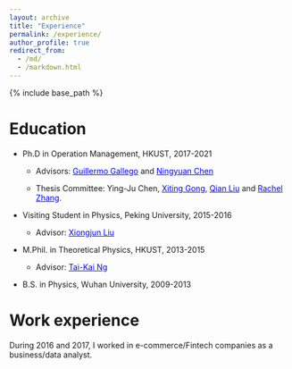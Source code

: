 ```yaml
---
layout: archive
title: "Experience"
permalink: /experience/
author_profile: true
redirect_from:
  - /md/
  - /markdown.html
---
```


{% include base_path %}

Education
======


* Ph.D in Operation Management, HKUST, 2017-2021

  - Advisors: <a href="https://ieda.ust.hk/dfaculty/ggallego/" target="_blank"><span style="color:blue">Guillermo Gallego</span></a> and <a href="http://individual.utoronto.ca/ningyuanchen/" target="_blank"><span style="color:blue">Ningyuan Chen</span></a>

  - Thesis Committee: Ying-Ju Chen, <a href="https://www.bschool.cuhk.edu.hk/staff/gong-xiting/" target="_blank"><span style="color:blue">Xiting Gong</span></a>, 
<a href="https://ieda.ust.hk/eng/faculty-staff.php?catid=5&sid=15&id=13" target="_blank"><span style="color:blue">Qian Liu</span></a> and <a href="https://ieda.ust.hk/dfaculty/rzhang/" target="_blank"><span style="color:blue">Rachel Zhang</span></a>.
  
* Visiting Student in Physics, Peking University, 2015-2016

  - Advisor: <a href="https://icqm.pku.edu.cn/yw/directory/faculty/237465.htm" target="_blank"><span style="color:blue">Xiongjun Liu</span></a>

* M.Phil. in Theoretical Physics, HKUST, 2013-2015

  - Advisor: <a href="https://physics.ust.hk/eng/people_detail.php?pplcat=1&id=7" target="_blank"><span style="color:blue">Tai-Kai Ng</span></a>

* B.S. in Physics, Wuhan University, 2009-2013

Work experience
======
During 2016 and 2017, I worked in e-commerce/Fintech companies as a business/data analyst.
